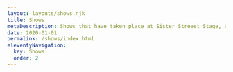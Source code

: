 ```yaml
---
layout: layouts/shows.njk
title: Shows
metaDescription: Shows that have taken place at Sister Streeet Stage, or news about upcoming shows.
date: 2020-01-01
permalink: /shows/index.html
eleventyNavigation:
  key: Shows
  order: 2
---
```

